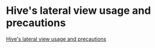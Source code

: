 # Hive's lateral view usage and precautions
[Hive's lateral view usage and precautions](https://aiwithcloud.com/2022/09/15/hives_lateral_view_usage_and_precautions/)